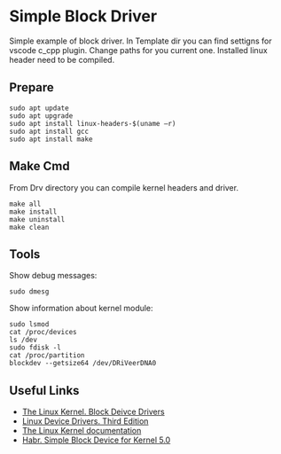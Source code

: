 # Simple Block Driver

Simple example of block driver. In Template dir you can find settigns for vscode c_cpp plugin. Change paths for you current one. Installed linux header need to be compiled.

## Prepare
```console
sudo apt update
sudo apt upgrade
sudo apt install linux-headers-$(uname –r)
sudo apt install gcc
sudo apt install make
```
## Make Cmd
From Drv directory you can compile kernel headers and driver.
```console
make all
make install
make uninstall
make clean
```

## Tools
Show debug messages:
```console
sudo dmesg
```
Show information about kernel module:
```console
sudo lsmod
cat /proc/devices
ls /dev
sudo fdisk -l
cat /proc/partition
blockdev --getsize64 /dev/DRiVeerDNA0
```

## Useful Links

* [The Linux Kernel. Block Deivce Drivers](https://linux-kernel-labs.github.io/refs/heads/master/labs/block_device_drivers.html)
* [Linux Device Drivers. Third Edition](https://bootlin.com/doc/books/ldd3.pdf)
* [The Linux Kernel documentation](https://www.kernel.org/doc/html/latest/)
* [Habr. Simple Block Device for Kernel 5.0](https://habr.com/ru/companies/veeam/articles/446148/)